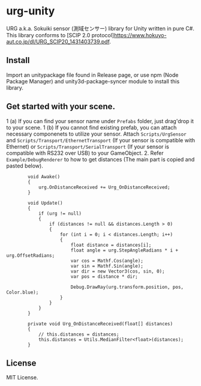 # urg-unity

URG a.k.a. Sokuiki sensor (測域センサー) library for Unity written in pure C#. This library conforms to [SCIP 2.0 protocol]<https://www.hokuyo-aut.co.jp/dl/URG_SCIP20_1431403739.pdf>.

## Install

Import an unitypackage file found in Release page, or use npm (Node Package Manager) and unity3d-package-syncer module to install this library.

## Get started with your scene.

1 (a) If you can find your sensor name under `Prefabs` folder, just drag'drop it to your scene.
1 (b) If you cannot find existing prefab, you can attach necessary componenets to utilize your sensor. Attach `Scripts/UrgSensor` and `Scripts/Transport/EthernetTransport` (If your sensor is compatible with Ethernet) or `Scripts/Transport/SerialTransport` (If your sensor is compatible with RS232 over USB) to your GameObject.
2. Refer `Example/DebugRenderer` to how to get distances (The main part is copied and pasted below).
```
        void Awake()
        {
            urg.OnDistanceReceived += Urg_OnDistanceReceived;
        }

        void Update()
        {
            if (urg != null)
            {
                if (distances != null && distances.Length > 0)
                {
                    for (int i = 0; i < distances.Length; i++)
                    {
                        float distance = distances[i];
                        float angle = urg.StepAngleRadians * i + urg.OffsetRadians;
                        var cos = Mathf.Cos(angle);
                        var sin = Mathf.Sin(angle);
                        var dir = new Vector3(cos, sin, 0);
                        var pos = distance * dir;

                        Debug.DrawRay(urg.transform.position, pos, Color.blue);
                    }
                }
            }
        }

        private void Urg_OnDistanceReceived(float[] distances)
        {
            // this.distances = distances;
            this.distances = Utils.MedianFilter<float>(distances);
        }
```

## License

MIT License.
